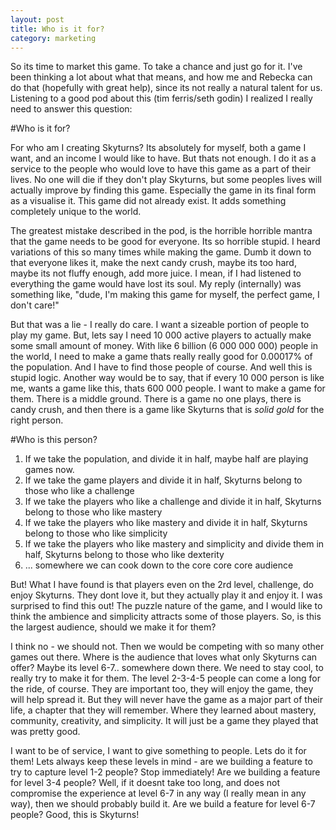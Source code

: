```yaml
---
layout: post
title: Who is it for?
category: marketing
---
```


So its time to market this game. To take a chance and just go for it. I've been thinking a lot about what that means, and how me and Rebecka can do that (hopefully with great help), since its not really a natural talent for us. Listening to a good pod about this (tim ferris/seth godin) I realized I really need to answer this question:

#Who is it for?

For who am I creating Skyturns? Its absolutely for myself, both a game I want, and an income I would like to have. But thats not enough. I do it as a service to the people who would love to have this game as a part of their lives. No one will die if they don't play Skyturns, but some peoples lives will actually improve by finding this game. Especially the game in its final form as a visualise it. This game did not already exist. It adds something completely unique to the world.

The greatest mistake described in the pod, is the horrible horrible mantra that the game needs to be good for everyone. Its so horrible stupid. I heard variations of this so many times while making the game. Dumb it down to that everyone likes it, make the next candy crush, maybe its too hard, maybe its not fluffy enough, add more juice. I mean, if I had listened to everything the game would have lost its soul. My reply (internally) was something like, "dude, I'm making this game for myself, the perfect game, I don't care!"

But that was a lie - I really do care. I want a sizeable portion of people to play my game. But, lets say I need 10 000 active players to actually make some small amount of money. With like 6 billion (6 000 000 000) people in the world, I need to make a game thats really really good for 0.00017% of the population. And I have to find those people of course. And well this is stupid logic. Another way would be to say, that if every 10 000 person is like me, wants a game like this, thats 600 000 people. I want to make a game for them. There is a middle ground. There is a game no one plays, there is candy crush, and then there is a game like Skyturns that is _solid gold_ for the right person.

#Who is this person?

1. If we take the population, and divide it in half, maybe half are playing games now.
2. If we take the game players and divide it in half, Skyturns belong to those who like a challenge
3. If we take the players who like a challenge and divide it in half, Skyturns belong to those who like mastery
4. If we take the players who like mastery and divide it in half, Skyturns belong to those who like simplicity
5. If we take the players who like mastery and simplicity and divide them in half, Skyturns belong to those who like dexterity
6. ... somewhere we can cook down to the core core core audience

But! What I have found is that players even on the 2rd level, challenge, do enjoy Skyturns. They dont love it, but they actually play it and enjoy it. I was surprised to find this out! The puzzle nature of the game, and I would like to think the ambience and simplicity attracts some of those players. So, is this the largest audience, should we make it for them?

I think no - we should not. Then we would be competing with so many other games out there. Where is the audience that loves what only Skyturns can offer? Maybe its level 6-7.. somewhere down there. We need to stay cool, to really try to make it for them. The level 2-3-4-5 people can come a long for the ride, of course. They are important too, they will enjoy the game, they will help spread it. But they will never have the game as a major part of their life, a chapter that they will remember. Where they learned about mastery, community, creativity, and simplicity. It will just be a game they played that was pretty good.

I want to be of service, I want to give something to people. Lets do it for them! Lets always keep these levels in mind - are we building a feature to try to capture level 1-2 people? Stop immediately! Are we building a feature for level 3-4 people? Well, if it doesnt take too long, and does not compromise the experience at level 6-7 in any way (I really mean in any way), then we should probably build it. Are we build a feature for level 6-7 people? Good, this is Skyturns!